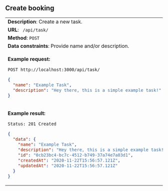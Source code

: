 ## Create booking

<table>
    <tr><td> <b>Description</b>: Create a new task. </td></tr>
    <tr><td> <b>URL</b>: <code> /api/task/ </code> </td></tr>
    <tr><td> <b>Method</b>: <code>POST</code> </td></tr>
    <tr><td> <b>Data constraints</b>: Provide name and/or description. </td></tr>
<tr><td>

**Example request:**

 `POST http://localhost:3000/api/task/`

``` json
{
  "name": "Example Task",
  "description": "Hey there, this is a simple example task!"
}
```

</td></tr>
<tr><td>

**Example result:**

 `Status: 201 Created`

``` json
{
  "data": {
    "name": "Example Task",
    "description": "Hey there, this is a simple example task!",
    "id": "0cb23bc4-bc7c-4512-b749-37a74e7a03d1",
    "createdAt": "2020-11-22T15:56:57.121Z",
    "updatedAt": "2020-11-22T15:56:57.121Z"
  }
}
```

</td></tr>
</table>

